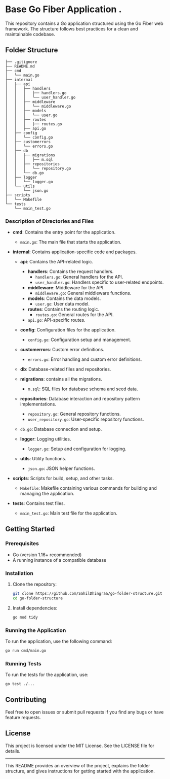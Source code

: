 #  Base Go Fiber Application .

This repository contains a Go application structured using the Go Fiber web framework. The structure follows best practices for a clean and maintainable codebase.

## Folder Structure

```
├── .gitignore
├── README.md
├── cmd
│   └── main.go
├── internal
│   ├── api
│   │   ├── handlers
│   │   │   ├── handlers.go
│   │   │   └── user_handler.go
│   │   ├── middleware
│   │   │   └── middleware.go
│   │   ├── models
│   │   │   └── user.go
│   │   ├── routes
│   │   │   ├── routes.go
│   │   ├── api.go
│   ├── config
│   │   └── config.go
│   ├── customerrors
│   │   └── errors.go
│   ├── db
│   │   ├── migrations
│   │   │   ├── m.sql
│   │   ├── repositories
│   │   │   └── repository.go
│   │   └── db.go
│   ├── logger
│   │   └── logger.go
│   └── utils
│       └── json.go
├── scripts
│   └── Makefile
└── tests
    └── main_test.go
```

### Description of Directories and Files

- **cmd**: Contains the entry point for the application.
  - `main.go`: The main file that starts the application.

- **internal**: Contains application-specific code and packages.
  - **api**: Contains the API-related logic.
    - **handlers**: Contains the request handlers.
      - `handlers.go`: General handlers for the API.
      - `user_handler.go`: Handlers specific to user-related endpoints.
    - **middleware**: Middleware for the API.
      - `middleware.go`: General middleware functions.
    - **models**: Contains the data models.
      - `user.go`: User data model.
    - **routes**: Contains the routing logic.
      - `routes.go`: General routes for the API.
    - `api.go`: API-specific routes.

  - **config**: Configuration files for the application.
    - `config.go`: Configuration setup and management.

  - **customerrors**: Custom error definitions.
    - `errors.go`: Error handling and custom error definitions.

  - **db**: Database-related files and repositories.
   - **migrations**: contains all the migrations.
        - `m.sql`: SQL files for database schema and seed data.
    - **repositories**: Database interaction and repository pattern implementations.
      - `repository.go`: General repository functions.
      - `user_repository.go`: User-specific repository functions.
    - `db.go`: Database connection and setup.

  - **logger**: Logging utilities.
    - `logger.go`: Setup and configuration for logging.

  - **utils**: Utility functions.
    - `json.go`: JSON helper functions.

- **scripts**: Scripts for build, setup, and other tasks.
  - `Makefile`: Makefile containing various commands for building and managing the application.

- **tests**: Contains test files.
  - `main_test.go`: Main test file for the application.

## Getting Started

### Prerequisites

- Go (version 1.16+ recommended)
- A running instance of a compatible database

### Installation

1. Clone the repository:
   ```sh
   git clone https://github.com/SahilDhingraa/go-folder-structure.git
   cd go-folder-structure
   ```

2. Install dependencies:
   ```sh
   go mod tidy
   ```

### Running the Application

To run the application, use the following command:
```sh
go run cmd/main.go
```

### Running Tests

To run the tests for the application, use:
```sh
go test ./...
```

## Contributing

Feel free to open issues or submit pull requests if you find any bugs or have feature requests.

## License

This project is licensed under the MIT License. See the LICENSE file for details.

---

This README provides an overview of the project, explains the folder structure, and gives instructions for getting started with the application.
